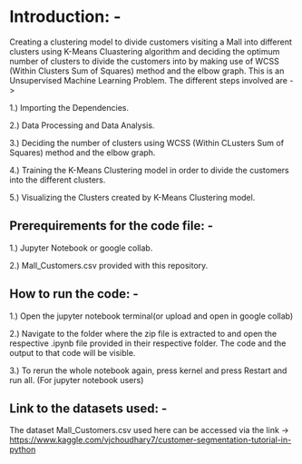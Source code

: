 # Introduction: -

Creating a clustering model to divide customers visiting a Mall into different clusters using K-Means Cluastering algorithm and deciding the optimum number of clusters to divide the customers into by making use of WCSS (Within Clusters Sum of Squares) method and the elbow graph.
This is an Unsupervised Machine Learning Problem.
The different steps involved are  -> 

1.) Importing the Dependencies.

2.) Data Processing and Data Analysis.

3.) Deciding the number of clusters using WCSS (Within CLusters Sum of Squares) method and the elbow graph.

4.) Training the K-Means Clustering model in order to divide the customers into the different clusters.

5.) Visualizing the Clusters created by K-Means Clustering model.


## Prerequirements for the code file: -

1.) Jupyter Notebook or google collab.

2.) Mall_Customers.csv provided with this repository.


## How to run the code: -

1.) Open the jupyter notebook terminal(or upload and open in google collab) 

2.) Navigate to the folder where the zip file is extracted to and open the respective .ipynb file provided in their respective folder. The code and the output to that code will be visible.

3.) To rerun the whole notebook again, press kernel and press Restart and run all. (For jupyter notebook users)


## Link to the datasets used: -

The dataset Mall_Customers.csv used here can be accessed via the link -> https://www.kaggle.com/vjchoudhary7/customer-segmentation-tutorial-in-python
